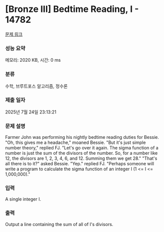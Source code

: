 # [Bronze III] Bedtime Reading, I - 14782 

[문제 링크](https://www.acmicpc.net/problem/14782) 

### 성능 요약

메모리: 2020 KB, 시간: 0 ms

### 분류

수학, 브루트포스 알고리즘, 정수론

### 제출 일자

2025년 7월 24일 23:13:21

### 문제 설명

<p>Farmer John was performing his nightly bedtime reading duties for Bessie. "Oh, this gives me a headache," moaned Bessie. "But it's just simple number theory," replied FJ. "Let's go over it again. The sigma function of a number is just the sum of the divisors of the number. So, for a number like 12, the divisors are 1, 2, 3, 4, 6, and 12. Summing them we get 28." "That's all there is to it?" asked Bessie. "Yep." replied FJ. "Perhaps someone will write a program to calculate the sigma function of an integer I (1 <= I <= 1,000,000)."</p>

### 입력 

 <p>A single integer I.</p>

### 출력 

 <p>Output a line containing the sum of all of I's divisors.</p>

